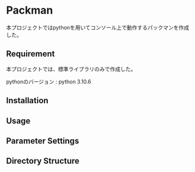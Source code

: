 # Packman
本プロジェクトではpythonを用いてコンソール上で動作するパックマンを作成した。

## Requirement
本プロジェクトでは、標準ライブラリのみで作成した。

pythonのバージョン : python 3.10.6

## Installation


## Usage


## Parameter Settings


## Directory Structure
